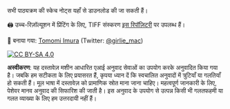 सभी पाठ्यक्रम की स्केच नोट्स यहाँ से डाउनलोड की जा सकती हैं।

🖨 उच्च-रिज़ॉल्यूशन में प्रिंटिंग के लिए, TIFF संस्करण [इस रिपॉज़िटरी](https://github.com/girliemac/a-picture-is-worth-a-1000-words/tree/main/ml/tiff) पर उपलब्ध हैं।

🎨 बनाया गया: [Tomomi Imura](https://github.com/girliemac) (Twitter: [@girlie_mac](https://twitter.com/girlie_mac))

[![CC BY-SA 4.0](https://img.shields.io/badge/License-CC%20BY--SA%204.0-lightgrey.svg)](https://creativecommons.org/licenses/by-sa/4.0/)

**अस्वीकरण**:
यह दस्तावेज़ मशीन आधारित एआई अनुवाद सेवाओं का उपयोग करके अनुवादित किया गया है। जबकि हम सटीकता के लिए प्रयासरत हैं, कृपया ध्यान दें कि स्वचालित अनुवादों में त्रुटियाँ या गलतियाँ हो सकती हैं। मूल भाषा में दस्तावेज़ को प्रामाणिक स्रोत माना जाना चाहिए। महत्वपूर्ण जानकारी के लिए, पेशेवर मानव अनुवाद की सिफारिश की जाती है। इस अनुवाद के उपयोग से उत्पन्न किसी भी गलतफहमी या गलत व्याख्या के लिए हम उत्तरदायी नहीं हैं।